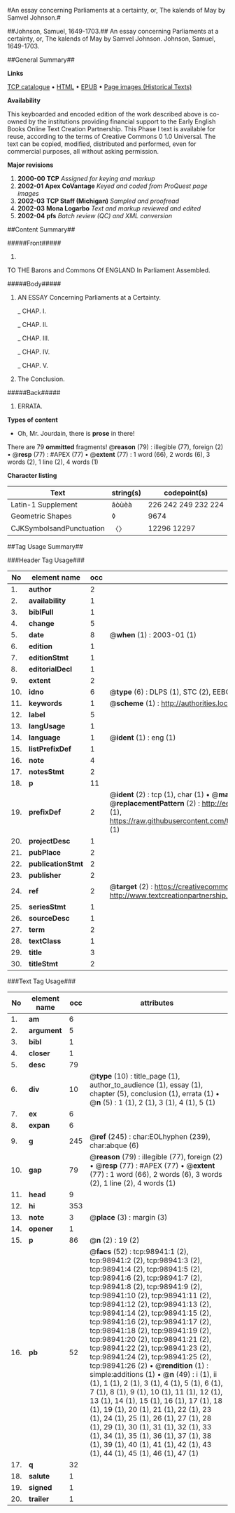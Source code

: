#An essay concerning Parliaments at a certainty, or, The kalends of May by Samvel Johnson.#

##Johnson, Samuel, 1649-1703.##
An essay concerning Parliaments at a certainty, or, The kalends of May by Samvel Johnson.
Johnson, Samuel, 1649-1703.

##General Summary##

**Links**

[TCP catalogue](http://www.ota.ox.ac.uk/tcp/)  • 
[HTML](http://tei.it.ox.ac.uk/tcp/Texts-HTML/free/A46/A46947.html)  • 
[EPUB](http://tei.it.ox.ac.uk/tcp/Texts-EPUB/free/A46/A46947.epub) • 
[Page images (Historical Texts)](https://data.historicaltexts.jisc.ac.uk/view?pubId=eebo-13302076e&pageId=eebo-13302076e-98941-1)

**Availability**

This keyboarded and encoded edition of the
	       work described above is co-owned by the institutions
	       providing financial support to the Early English Books
	       Online Text Creation Partnership. This Phase I text is
	       available for reuse, according to the terms of Creative
	       Commons 0 1.0 Universal. The text can be copied,
	       modified, distributed and performed, even for
	       commercial purposes, all without asking permission.

**Major revisions**

1. __2000-00__ __TCP__ *Assigned for keying and markup*
1. __2002-01__ __Apex CoVantage__ *Keyed and coded from ProQuest page images*
1. __2002-03__ __TCP Staff (Michigan)__ *Sampled and proofread*
1. __2002-03__ __Mona Logarbo__ *Text and markup reviewed and edited*
1. __2002-04__ __pfs__ *Batch review (QC) and XML conversion*

##Content Summary##

#####Front#####

1. 
TO THE Barons and Commons Of ENGLAND In Parliament Assembled.

#####Body#####

1. AN ESSAY Concerning Parliaments at a Certainty.

    _ CHAP. I.

    _ CHAP. II.

    _ CHAP. III.

    _ CHAP. IV.

    _ CHAP. V.

1. The Conclusion.

#####Back#####

1. ERRATA.

**Types of content**

  * Oh, Mr. Jourdain, there is **prose** in there!

There are 79 **ommitted** fragments! 
 @__reason__ (79) : illegible (77), foreign (2)  •  @__resp__ (77) : #APEX (77)  •  @__extent__ (77) : 1 word (66), 2 words (6), 3 words (2), 1 line (2), 4 words (1)

**Character listing**


|Text|string(s)|codepoint(s)|
|---|---|---|
|Latin-1 Supplement|âòùèà|226 242 249 232 224|
|Geometric Shapes|◊|9674|
|CJKSymbolsandPunctuation|〈〉|12296 12297|

##Tag Usage Summary##

###Header Tag Usage###

|No|element name|occ|attributes|
|---|---|---|---|
|1.|__author__|2||
|2.|__availability__|1||
|3.|__biblFull__|1||
|4.|__change__|5||
|5.|__date__|8| @__when__ (1) : 2003-01 (1)|
|6.|__edition__|1||
|7.|__editionStmt__|1||
|8.|__editorialDecl__|1||
|9.|__extent__|2||
|10.|__idno__|6| @__type__ (6) : DLPS (1), STC (2), EEBO-CITATION (1), OCLC (1), VID (1)|
|11.|__keywords__|1| @__scheme__ (1) : http://authorities.loc.gov/ (1)|
|12.|__label__|5||
|13.|__langUsage__|1||
|14.|__language__|1| @__ident__ (1) : eng (1)|
|15.|__listPrefixDef__|1||
|16.|__note__|4||
|17.|__notesStmt__|2||
|18.|__p__|11||
|19.|__prefixDef__|2| @__ident__ (2) : tcp (1), char (1)  •  @__matchPattern__ (2) : ([0-9\-]+):([0-9IVX]+) (1), (.+) (1)  •  @__replacementPattern__ (2) : http://eebo.chadwyck.com/downloadtiff?vid=$1&page=$2 (1), https://raw.githubusercontent.com/textcreationpartnership/Texts/master/tcpchars.xml#$1 (1)|
|20.|__projectDesc__|1||
|21.|__pubPlace__|2||
|22.|__publicationStmt__|2||
|23.|__publisher__|2||
|24.|__ref__|2| @__target__ (2) : https://creativecommons.org/publicdomain/zero/1.0/ (1), http://www.textcreationpartnership.org/docs/. (1)|
|25.|__seriesStmt__|1||
|26.|__sourceDesc__|1||
|27.|__term__|2||
|28.|__textClass__|1||
|29.|__title__|3||
|30.|__titleStmt__|2||


###Text Tag Usage###

|No|element name|occ|attributes|
|---|---|---|---|
|1.|__am__|6||
|2.|__argument__|5||
|3.|__bibl__|1||
|4.|__closer__|1||
|5.|__desc__|79||
|6.|__div__|10| @__type__ (10) : title_page (1), author_to_audience (1), essay (1), chapter (5), conclusion (1), errata (1)  •  @__n__ (5) : 1 (1), 2 (1), 3 (1), 4 (1), 5 (1)|
|7.|__ex__|6||
|8.|__expan__|6||
|9.|__g__|245| @__ref__ (245) : char:EOLhyphen (239), char:abque (6)|
|10.|__gap__|79| @__reason__ (79) : illegible (77), foreign (2)  •  @__resp__ (77) : #APEX (77)  •  @__extent__ (77) : 1 word (66), 2 words (6), 3 words (2), 1 line (2), 4 words (1)|
|11.|__head__|9||
|12.|__hi__|353||
|13.|__note__|3| @__place__ (3) : margin (3)|
|14.|__opener__|1||
|15.|__p__|86| @__n__ (2) : 19 (2)|
|16.|__pb__|52| @__facs__ (52) : tcp:98941:1 (2), tcp:98941:2 (2), tcp:98941:3 (2), tcp:98941:4 (2), tcp:98941:5 (2), tcp:98941:6 (2), tcp:98941:7 (2), tcp:98941:8 (2), tcp:98941:9 (2), tcp:98941:10 (2), tcp:98941:11 (2), tcp:98941:12 (2), tcp:98941:13 (2), tcp:98941:14 (2), tcp:98941:15 (2), tcp:98941:16 (2), tcp:98941:17 (2), tcp:98941:18 (2), tcp:98941:19 (2), tcp:98941:20 (2), tcp:98941:21 (2), tcp:98941:22 (2), tcp:98941:23 (2), tcp:98941:24 (2), tcp:98941:25 (2), tcp:98941:26 (2)  •  @__rendition__ (1) : simple:additions (1)  •  @__n__ (49) : i (1), ii (1), 1 (1), 2 (1), 3 (1), 4 (1), 5 (1), 6 (1), 7 (1), 8 (1), 9 (1), 10 (1), 11 (1), 12 (1), 13 (1), 14 (1), 15 (1), 16 (1), 17 (1), 18 (1), 19 (1), 20 (1), 21 (1), 22 (1), 23 (1), 24 (1), 25 (1), 26 (1), 27 (1), 28 (1), 29 (1), 30 (1), 31 (1), 32 (1), 33 (1), 34 (1), 35 (1), 36 (1), 37 (1), 38 (1), 39 (1), 40 (1), 41 (1), 42 (1), 43 (1), 44 (1), 45 (1), 46 (1), 47 (1)|
|17.|__q__|32||
|18.|__salute__|1||
|19.|__signed__|1||
|20.|__trailer__|1||
